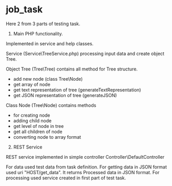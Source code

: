 job_task
========

Here 2 from 3 parts of testing task. 

1. Main PHP functionality. 

Implemented in service and help classes. 

Service (Service\TreeService.php) processing input data and create object Tree. 

Object Tree (Tree\Tree) contains all method for Tree structure. 
- add new node (class Tree\Node)
- get array of node
- get text representation of tree (generateTextRepresentation)
- get JSON representation of tree (generateJSON)

Class Node (Tree\Node) contains methods
- for creating node
- adding child node 
- get level of node in tree
- get all children of node
- converting node to array format 

2. REST Service

REST service implemented in simple controller Controller\DefaultController

For data used test data from task definition. For getting data in JSON format used uri "HOST/get_data". It returns Processed data in JSON format. For processing used service created in first part of test task. 



